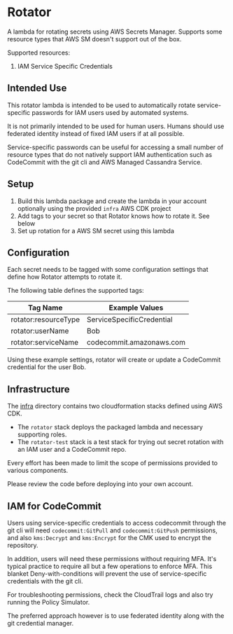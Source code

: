 # Rotator

A lambda for rotating secrets using AWS Secrets Manager.
Supports some resource types that AWS SM doesn't support out of the box.

Supported resources:

1. IAM Service Specific Credentials

## Intended Use

This rotator lambda is intended to be used to automatically rotate service-specific passwords for IAM users used by automated systems.

It is not primarily intended to be used for human users. Humans should use federated identity instead of fixed IAM users if at all possible.

Service-specific passwords can be useful for accessing a small number of resource types that do not natively support IAM authentication such as CodeCommit with the git cli and AWS Managed Cassandra Service.

## Setup

1. Build this lambda package and create the lambda in your account optionally using the provided `infra` AWS CDK project
2. Add tags to your secret so that Rotator knows how to rotate it. See below
3. Set up rotation for a AWS SM secret using this lambda

## Configuration

Each secret needs to be tagged with some configuration settings that define how Rotator attempts to rotate it.

The following table defines the supported tags:

| Tag Name             | Example Values                     |
| -------------------- | ---------------------------------- |
| rotator:resourceType | ServiceSpecificCredential          |
| rotator:userName     | Bob                                |
| rotator:serviceName  | codecommit.amazonaws.com           |

Using these example settings, rotator will create or update a CodeCommit credential for the user Bob.

## Infrastructure

The [infra](./infra) directory contains two cloudformation stacks defined using AWS CDK.

 * The `rotator` stack deploys the packaged lambda and necessary supporting roles.
 * The `rotator-test` stack is a test stack for trying out secret rotation with an IAM user and a CodeCommit repo.

Every effort has been made to limit the scope of permissions provided to various components.

Please review the code before deploying into your own account.

## IAM for CodeCommit

Users using service-specific credentials to access codecommit through the git cli will need `codecommit:GitPull` and `codecommit:GitPush` permissions, and also `kms:Decrypt` and `kms:Encrypt` for the CMK used to encrypt the repository.

In addition, users will need these permissions without requiring MFA. It's typical practice to require all but a few operations to enforce MFA. This blanket Deny-with-conditions will prevent the use of service-specific credentials with the git cli.

For troubleshooting permissions, check the CloudTrail logs and also try running the Policy Simulator.

The preferred approach however is to use federated identity along with the git credential manager.
